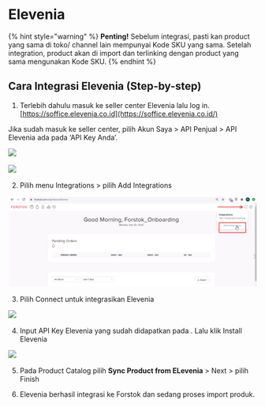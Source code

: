 # Elevenia

{% hint style="warning" %}
**Penting!**  Sebelum integrasi, pasti kan product yang sama di toko/ channel lain mempunyai Kode SKU yang sama. Setelah integration, product akan di import dan terlinking dengan product yang sama mengunakan Kode SKU.
{% endhint %}

## Cara Integrasi Elevenia \(Step-by-step\)



1. Terlebih dahulu masuk ke seller center Elevenia lalu log in. [https://soffice.elevenia.co.id](https://soffice.elevenia.co.id/)  
  
Jika sudah masuk ke seller center, pilih Akun Saya &gt; API Penjual &gt; API Elevenia ada pada ‘API Key Anda’.

![](https://s3.amazonaws.com/cdn.freshdesk.com/data/helpdesk/attachments/production/48083389644/original/HzzvI4MG0qp49n0MqefCSEywQcb4dU2RvQ.png?1611657590)

![](https://s3.amazonaws.com/cdn.freshdesk.com/data/helpdesk/attachments/production/48083390696/original/94MIKd8EsHl_9pI_4gAMHIXnwudaW1PIRQ.png?1611657827)

2. Pilih menu Integrations &gt; pilih Add Integrations

![](../../.gitbook/assets/image%20%28142%29.png)

3.  Pilih Connect untuk integrasikan Elevenia

![](https://s3.amazonaws.com/cdn.freshdesk.com/data/helpdesk/attachments/production/48083388901/original/jOolF0PgVZ0eM7PdAIEpJt7ZjGYSANUtdA.png?1611657405)

4. Input API Key Elevenia yang sudah didapatkan pada . Lalu klik Install Elevenia

![](https://s3.amazonaws.com/cdn.freshdesk.com/data/helpdesk/attachments/production/48062606507/original/J4skiqW4naEN3W0jRx2l-y4e7l_4fToqEg.png?1601871452)

5. Pada Product Catalog pilih **Sync Product from ELevenia** &gt; Next &gt; pilih Finish

6. Elevenia berhasil integrasi ke Forstok dan sedang proses import produk.

